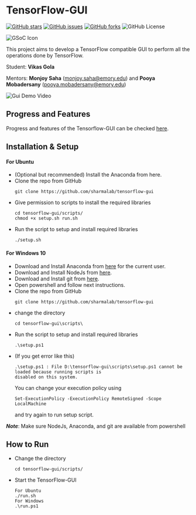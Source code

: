 
# TensorFlow-GUI
[![GitHub stars](https://img.shields.io/github/stars/sharmalab/tensorflow-gui)](https://github.com/sharmalab/tensorflow-gui/stargazers)
[![GitHub issues](https://img.shields.io/github/issues/sharmalab/tensorflow-gui)](https://github.com/sharmalab/tensorflow-gui/issues)
[![GitHub forks](https://img.shields.io/github/forks/sharmalab/tensorflow-gui)](https://github.com/sharmalab/tensorflow-gui/network)
![GitHub License](https://img.shields.io/github/license/sharmalab/tensorflow-gui)

![GSoC Icon](https://developers.google.com/open-source/gsoc/resources/downloads/GSoC-logo-horizontal-200.png)

This project aims to develop a TensorFlow compatible GUI to perform all the operations done by TensorFlow.

Student: **Vikas Gola**

Mentors: **Monjoy Saha** (monjoy.saha@emory.edu) and **Pooya Mobadersany** (pooya.mobadersany@emory.edu)

![Gui Demo Video](screenshots/shots.gif)

## Progress and Features
Progress and features of the Tensorflow-GUI can be checked [here](https://github.com/sharmalab/tensorflow-gui/wiki/Progress-and-Features). 

## Installation & Setup
#### For Ubuntu
- (Optional but recommended) Install the Anaconda from here.
- Clone the repo from GitHub
    ```
    git clone https://github.com/sharmalab/tensorflow-gui
    ```
- Give permission to scripts to install the required libraries
    ```  
    cd tensorflow-gui/scripts/
    chmod +x setup.sh run.sh
    ```
- Run the script to setup and install required libraries
    ```
    ./setup.sh
    ```

#### For Windows 10
- Download and Install Anaconda from [here](https://www.anaconda.com/) for the current user.
- Download and Install NodeJs from [here](https://nodejs.org/en/).
- Download and Install git from [here](https://git-scm.com/).
- Open powershell and follow next instructions.
- Clone the repo from GitHub
    ```
    git clone https://github.com/sharmalab/tensorflow-gui
    ```
- change the directory
    ```  
    cd tensorflow-gui\scripts\
    ```
- Run the script to setup and install required libraries
    ```
    .\setup.ps1
    ```
- (If you get error like this)
    ```
    .\setup.ps1 : File D:\tensorflow-gui\scripts\setup.ps1 cannot be loaded because running scripts is
    disabled on this system.
    ```
  You can change your execution policy using
    ```
    Set-ExecutionPolicy -ExecutionPolicy RemoteSigned -Scope LocalMachine
    ```
  and try again to run setup script. 
  
***Note***: Make sure NodeJs, Anaconda, and git are available from powershell

## How to Run

- Change the directory
    ```
    cd tensorflow-gui/scripts/
    ```
- Start the TensorFlow-GUI
    ```
    For Ubuntu
    ./run.sh
    For Windows
    .\run.ps1
    ```
